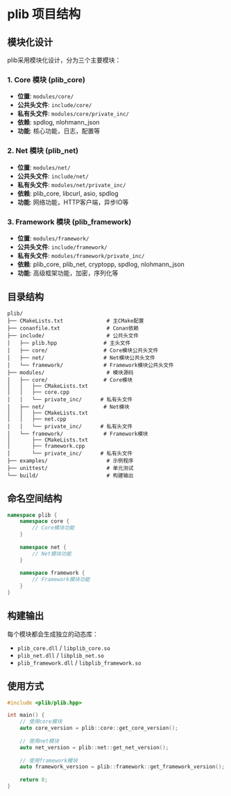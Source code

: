 # plib 项目结构

## 模块化设计

plib采用模块化设计，分为三个主要模块：

### 1. Core 模块 (plib_core)
- **位置**: `modules/core/`
- **公共头文件**: `include/core/`
- **私有头文件**: `modules/core/private_inc/`
- **依赖**: spdlog, nlohmann_json
- **功能**: 核心功能，日志，配置等

### 2. Net 模块 (plib_net)
- **位置**: `modules/net/`
- **公共头文件**: `include/net/`
- **私有头文件**: `modules/net/private_inc/`
- **依赖**: plib_core, libcurl, asio, spdlog
- **功能**: 网络功能，HTTP客户端，异步IO等

### 3. Framework 模块 (plib_framework)
- **位置**: `modules/framework/`
- **公共头文件**: `include/framework/`
- **私有头文件**: `modules/framework/private_inc/`
- **依赖**: plib_core, plib_net, cryptopp, spdlog, nlohmann_json
- **功能**: 高级框架功能，加密，序列化等

## 目录结构

```
plib/
├── CMakeLists.txt              # 主CMake配置
├── conanfile.txt               # Conan依赖
├── include/                    # 公共头文件
│   ├── plib.hpp               # 主头文件
│   ├── core/                  # Core模块公共头文件
│   ├── net/                   # Net模块公共头文件
│   └── framework/             # Framework模块公共头文件
├── modules/                    # 模块源码
│   ├── core/                  # Core模块
│   │   ├── CMakeLists.txt
│   │   ├── core.cpp
│   │   └── private_inc/      # 私有头文件
│   ├── net/                   # Net模块
│   │   ├── CMakeLists.txt
│   │   ├── net.cpp
│   │   └── private_inc/      # 私有头文件
│   └── framework/             # Framework模块
│       ├── CMakeLists.txt
│       ├── framework.cpp
│       └── private_inc/      # 私有头文件
├── examples/                   # 示例程序
├── unittest/                   # 单元测试
└── build/                      # 构建输出
```

## 命名空间结构

```cpp
namespace plib {
    namespace core {
        // Core模块功能
    }
    
    namespace net {
        // Net模块功能
    }
    
    namespace framework {
        // Framework模块功能
    }
}
```

## 构建输出

每个模块都会生成独立的动态库：
- `plib_core.dll` / `libplib_core.so`
- `plib_net.dll` / `libplib_net.so`
- `plib_framework.dll` / `libplib_framework.so`

## 使用方式

```cpp
#include <plib/plib.hpp>

int main() {
    // 使用core模块
    auto core_version = plib::core::get_core_version();
    
    // 使用net模块
    auto net_version = plib::net::get_net_version();
    
    // 使用framework模块
    auto framework_version = plib::framework::get_framework_version();
    
    return 0;
}
``` 